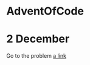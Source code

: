 # AdventOfCode
# 2 December

Go to the problem [a link](https://adventofcode.com/2021/day/2 "Day 2")